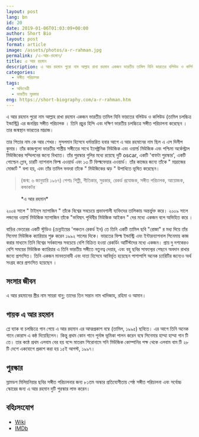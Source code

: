 ```yaml
---
layout: post
lang: bn
id: 20
date: 2019-01-06T01:03:09+00:00
author: Short Bio
layout: post
format: article
image: /assets/photos/a-r-rahman.jpg
permalink: /এ-আর-রহমান/
title: এ আর রহমান
description: এ আর রহমান পুরো নাম আল্লাহ রাখা রহমান একজন ভারতীয় তামিল যিনি ভারতের বলিউড ও কলিউড (তামিল চলচ্চিত্র ইন্ডাস্ট্রি) এর জনপ্রিয় সঙ্গীত পরিচালক। 
categories:
  - সঙ্গীত পরিচালক
tags:
  - অভিনেত্রী
  - ভারতীয় সুরকার
eng: https://short-biography.com/a-r-rahman.htm
---
```


এ আর রহমান পুরো নাম আল্লাহ রাখা রহমান একজন ভারতীয় তামিল যিনি ভারতের বলিউড ও কলিউড (তামিল চলচ্চিত্র ইন্ডাস্ট্রি) এর জনপ্রিয় সঙ্গীত পরিচালক । তিনি প্রচুর হিন্দি এবং দক্ষিণ ভারতীয় চলচ্চিত্রে সঙ্গীত পরিচালনা করেছেন । তার জন্মস্থান ভারতের মাদ্রাজ।

তার পিতার নাম কে আর শেখর। মুসলমান হিসেবে ধর্মান্তরিত হবার আগে এ আর রহমানের নাম ছিল এ এস দিলীপ কুমার। তাঁর কাজগুলো ভারতীয় শাস্ত্রীয় সঙ্গীতের সাথে ইলেক্ট্রনিক মিউজিক এবং ওয়ার্ল্ড মিউজিক এবং পশ্চিমা অর্কেস্ট্রাল মিউজিকের সম্মিলনের জন্যে বিখ্যাত। তাঁর পুরস্কার গুলির মধ্যে রয়েছে দুটি oscar, একটি 'বাফটা পুরস্কার', একটি গোল্ডেন গ্লোব, চারটি ন্যাশনাল ফিল্ম এওয়ার্ড এবং ১৩ টি ফিল্মফেয়ার এওয়ার্ড। তাঁর কাজের জন্যে তাঁকে " মাদ্রাজের মোজার্ট " বলা হয়, এবং তাঁর তামিল ভক্তরা তাঁকে " মিউজিকের ঝড় " উপাধিতে ভূষিত করেছেন।

> (জন্ম: ৬ জানুয়ারি ১৯৬৭)
> পেশাঃ শিল্পী, গীতিকার, সুরকার, রেকর্ড প্রযোজক, সঙ্গীত পরিচালক, আয়োজক, কন্ডাকটর

<figure>
<amp-img src="https://short-biography.com/wp-content/uploads/a-r-rahman/A.-R.-Rahman.jpg" alt="এ আর রহমান" width="600" height="600" layout="responsive">
</amp-img>
<figcaption>*এ আর রহমান* 
</figcaption>
</figure>

২০০৪ সালে " টাইম্‌স ম্যাগাজিন " তাঁকে বিশ্বের সবচেয়ে প্রভাবশালী ব্যক্তিদের তালিকায় অন্তর্ভুক্ত করে। ২০০৯ সালে লন্ডনের ওয়ার্ল্ড মিউজিক ম্যাগাজিন তাঁকে "ভবিষ্যৎ পৃথিবীর মিউজিক আইকন " দের মধ্যে একজন বলে অভিহিত করে ।

বাড়ির ভেতরের একটি স্টুডিও (চেন্নাইয়ের 'পঞ্চতন রেকর্ড ইন) তে তিনি একটি তামিল ছবি "রোজা" র মধ্য দিয়ে তাঁর সিনেমা মিউজিক ক্যারিয়ার শুরু করেন ১৯৯২ সালের দিকে। ভারতের ফিল্ম ইন্ডাস্ট্রি এবং ইন্টারন্যাশনাল সিনেমায় কাজ করার মাধ্যমে তিনি বিশ্বের সর্বকালের সবচেয়ে বেশি বিক্রিত হওয়া রেকর্ডিং আর্টিস্টদের মধ্যে একজন। প্রায় দু দশকেরও বেশি সময়ের মিউজিক ক্যারিয়ার এ তিনি ভারতীয় সঙ্গীতে নতুনত্ব দেয়ার, এবং বহু ছবির সাফল্যের পেছনে অবদান রাখার জন্যে প্রশংসিত। তিনি একজন মানবতাবাদী এবং দাতা হিসেবে আবির্ভূত হয়েছেন পাশাপাশি অনেক চ্যারিটির জন্যেও অর্থ সংগ্রহ করে প্রশংসিত হয়েছেন ।

## সংসার জীবন
এ আর রহমানের স্ত্রীর নাম সায়রা বানু; তাদের তিন সন্তান নাম খাদিজাহ, রহিমা ও আমান।

## গায়ক এ আর রহমান
প্লে ব্যাক বা চলচ্চিত্রে গান গেয়ে এ আর রহমান এর আত্মপ্রকাশ বম্বে (তামিল, ১৯৯৫) ছবিতে। এর আগে তিনি অনেক গানে কোরাস এ কন্ঠ দিয়েছিলেন। কিন্তু প্রথম কোন গানে পূর্নাঙ্গ ভূমিকা পালন করেন বম্বে সিনেমার হাম্মা হাম্মা গান টি তে। তার কন্ঠে প্রথম এলবাম বের হয় বন্দে মাতরম শিরোনামে সনি মিউজিক কোম্পানির পক্ষ থেকে এলবাম বাম টি ২৮ টি দেশে একযোগে প্রকাশ করা হয় ১৫ই আগস্ট, ১৯৯৭।

## পুরস্কার
স্লামডগ মিলিয়নিয়ার ছবির সঙ্গীত পরিচালনার জন্য ৮১তম অস্কার প্রতিযোগীতায় শেষ্ঠ সঙ্গীত পরিচালনা এবং সর্বোচ্চ স্কোরের জন্য এ আর রহমান দুটি পুরস্কার লাভ করেন।

## বহিঃসংযোগ

* [Wiki][wiki-link] 
* [IMDb][imdb-link]

[wiki-link]: https://en.wikipedia.org/wiki/A._R._Rahman
[imdb-link]: http://www.imdb.com/name/nm0006246/
